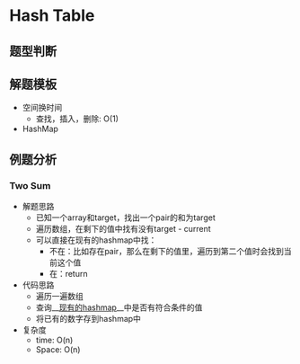 # Hash Table

## 题型判断



## 解题模板

- 空间换时间
  - 查找，插入，删除: O(1)
- HashMap

## 例题分析

### Two Sum

- 解题思路
  - 已知一个array和target，找出一个pair的和为target
  - 遍历数组，在剩下的值中找有没有target - current
  - 可以直接在现有的hashmap中找： 
    - 不在：比如存在pair，那么在剩下的值里，遍历到第二个值时会找到当前这个值
    - 在：return
- 代码思路
  - 遍历一遍数组
  - 查询__<u>现有的hashmap</u>__中是否有符合条件的值
  - 将已有的数字存到hashmap中
- 复杂度
  - time: O(n)
  - Space: O(n)



